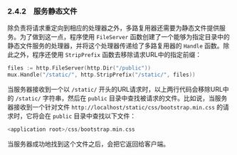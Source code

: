 ### 2.4.2　服务静态文件

除负责将请求重定向到相应的处理器之外，多路复用器还需要为静态文件提供服务。为了做到这一点，程序使用 `FileServer` 函数创建了一个能够为指定目录中的静态文件服务的处理器，并将这个处理器传递给了多路复用器的 `Handle` 函数。除此之外，程序还使用 `StripPrefix` 函数去移除请求URL中的指定前缀：

```go
files := http.FileServer(http.Dir("/public"))
mux.Handle("/static/", http.StripPrefix("/static/", files))
```

当服务器接收到一个以 `/static/` 开头的URL请求时，以上两行代码会移除URL中的 `/static/` 字符串，然后在 `public` 目录中查找被请求的文件。比如说，当服务器接收到一个针对文件 `http://localhost/static/css/bootstrap.min.css` 的请求时，它将会在 `public` 目录中查找以下文件：

```go
<application root>/css/bootstrap.min.css
```

当服务器成功地找到这个文件之后，会把它返回给客户端。

